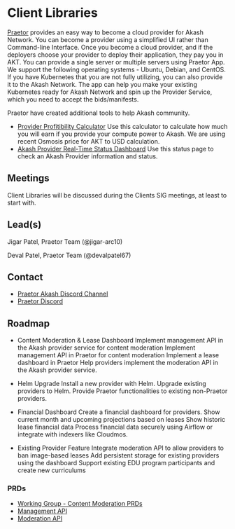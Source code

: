 # Client Libraries

[Praetor](https://praetorapp.com) provides an easy way to become a cloud provider for Akash Network. You can become a provider using a simplified UI rather than Command-line Interface. Once you become a cloud provider, and if the deployers choose your provider to deploy their application, they pay you in AKT.
You can provide a single server or multiple servers using Praetor App. We support the following operating systems - Ubuntu, Debian, and CentOS.
If you have Kubernetes that you are not fully utilizing, you can also provide it to the Akash Network. The app can help you make your existing Kubernetes ready for Akash Network and spin up the Provider Service, which you need to accept the bids/manifests.

Praetor have created additional tools to help Akash community.

* [Provider Profitibility Calculator](https://akash.praetorapp.com/calculator)
Use this calculator to calculate how much you will earn if you provide your compute power to Akash.
We are using recent Osmosis price for AKT to USD calculation.
* [Akash Provider Real-Time Status Dashboard](https://akash.praetorapp.com/provider-status)
Use this status page to check an Akash Provider information and status.

## Meetings

Client Libraries will be discussed during the Clients SIG meetings, at least to start with.

## Lead(s)

Jigar Patel, Praetor Team (@jigar-arc10)

Deval Patel, Praetor Team (@devalpatel67)

## Contact
- [Praetor Akash Discord Channel](https://discord.com/channels/747885925232672829/1010267674045055148)
- [Praetor Discord](https://discord.gg/uzUCHTF93D)

## Roadmap

* Content Moderation & Lease Dashboard
Implement management API in the Akash provider service for content moderation
Implement management API in Praetor for content moderation
Implement a lease dashboard in Praetor
Help providers implement the moderation API in the Akash provider service.

* Helm Upgrade
Install a new provider with Helm.
Upgrade existing providers to Helm.
Provide Praetor functionalities to existing non-Praetor providers.

* Financial Dashboard
Create a financial dashboard for providers.
Show current month and upcoming projections based on leases
Show historic lease financial data
Process financial data securely using Airflow or integrate with indexers like Cloudmos.

* Existing Provider Feature
Integrate moderation API to allow providers to ban image-based leases
Add persistent storage for existing providers using the dashboard
Support existing EDU program participants and create new curriculums


### PRDs
  * [Working Group - Content Moderation PRDs](../../wg-content-moderation/prd.md)
  * [Management API](../../wg-content-moderation/management-api.md)
  * [Moderation API](../../wg-content-moderation/moderation-api.md)